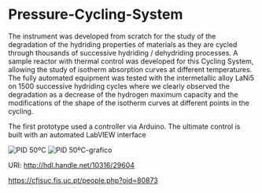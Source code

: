 # Pressure-Cycling-System
The instrument was developed from scratch for the study of the degradation of the hydriding properties of materials as they are cycled through thousands of successive hydriding / dehydriding processes. A sample reactor with thermal control was developed for this Cycling System, allowing the study of isotherm absorption curves at different temperatures. The fully automated equipment was tested with the intermetallic alloy LaNi5 on 1500 successive hydriding cycles where we clearly observed the degradation as a decrease of the hydrogen maximum capacity and the modifications of the shape of the isotherm curves at different points in the cycling.

The first prototype used a controller via Arduino.
The ultimate control is built with an automated LabVIEW interface


![PID 50ºC](https://user-images.githubusercontent.com/21969268/193791484-2cd07840-b4a0-45ad-a473-9c1aa37e0a7e.JPG)
![PID 50ºC-grafico](https://user-images.githubusercontent.com/21969268/193791517-fabb9fdd-be13-4207-8ba8-c8b649100052.JPG)

URI: 	http://hdl.handle.net/10316/29604

https://cfisuc.fis.uc.pt/people.php?oid=80873
